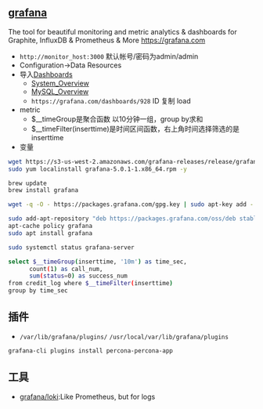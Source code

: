 ## [grafana](https://github.com/grafana/grafana)

The tool for beautiful monitoring and metric analytics & dashboards for Graphite, InfluxDB & Prometheus & More <https://grafana.com>

* `http://monitor_host:3000` 默认帐号/密码为admin/admin
* Configuration->Data Resources
* 导入[Dashboards](https://grafana.com/grafana/dashboards)
  - [System_Overview](https://github.com/percona/grafana-dashboards/blob/master/dashboards/System_Overview.json)
  - [MySQL_Overview](https://github.com/percona/grafana-dashboards/blob/master/dashboards/MySQL_Overview.json)
  - `https://grafana.com/dashboards/928` ID 复制 load
* metric
  - $__timeGroup是聚合函数 以10分钟一组，group by求和
  - $__timeFilter(inserttime)是时间区间函数，右上角时间选择筛选的是inserttime
* 变量

```sh
wget https://s3-us-west-2.amazonaws.com/grafana-releases/release/grafana-5.0.1-1.x86_64.rpm
sudo yum localinstall grafana-5.0.1-1.x86_64.rpm -y

brew update
brew install grafana

wget -q -O - https://packages.grafana.com/gpg.key | sudo apt-key add -

sudo add-apt-repository "deb https://packages.grafana.com/oss/deb stable main"
apt-cache policy grafana
sudo apt install grafana

sudo systemctl status grafana-server

select $__timeGroup(inserttime, '10m') as time_sec,
      count(1) as call_num,
      sum(status=0) as success_num
from credit_log where $__timeFilter(inserttime)
group by time_sec
```

## 插件

* `/var/lib/grafana/plugins/` `/usr/local/var/lib/grafana/plugins`

```sh
grafana-cli plugins install percona-percona-app
```

## 工具

* [grafana/loki](https://github.com/grafana/loki):Like Prometheus, but for logs
